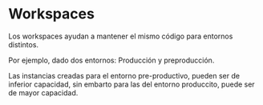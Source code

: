 # Workspaces
Los workspaces ayudan a mantener el mismo código para entornos distintos.

Por ejemplo, dado dos entornos: Producción y preproducción.

Las instancias creadas para el entorno pre-productivo, pueden ser de inferior capacidad, sin embarto para las del entorno produccito, puede ser de mayor capacidad.

